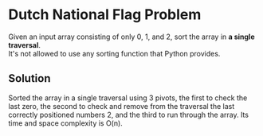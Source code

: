 # Dutch National Flag Problem

Given an input array consisting of only 0, 1, and 2, sort the array in **a single traversal**. 
<br>
It's not allowed to use any sorting function that Python provides.

## Solution

Sorted the array in a single traversal using 3 pivots, the first to check the last zero, 
the second to check and remove from the traversal the last correctly positioned numbers 2, 
and the third to run through the array.
Its time and space complexity is O(n).

